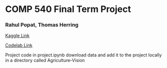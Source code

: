 # COMP 540 Final Term Project
### Rahul Popat, Thomas Herring

[Kaggle Link](https://www.kaggle.com/c/vision-for-agriculture/overview)

[Codelab Link](https://competitions.codalab.org/competitions/23732?secret_key=dba10d3a-a676-4c44-9acf-b45dc92c5fcf#learn_the_details)

Project code in project.ipynb
download data and add it to the project locally in a directory called Agriculture-Vision